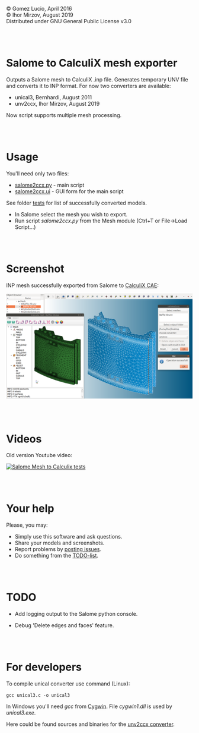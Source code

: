 © Gomez Lucio, April 2016  
© Ihor Mirzov, August 2019  
Distributed under GNU General Public License v3.0

<br/><br/>



# Salome to CalculiX mesh exporter

Outputs a Salome mesh to CalculiX .inp file. Generates temporary UNV file and converts it to INP format. For now two converters are available:

- unical3, Bernhardi, August 2011
- unv2ccx, Ihor Mirzov, August 2019

Now script supports multiple mesh processing.

<br/><br/>



# Usage

You'll need only two files:

- [salome2ccx.py](./salome2ccx.py) - main script
- [salome2ccx.ui](./salome2ccx.ui) - GUI form for the main script

See folder [tests](./tests) for list of successfully converted models.

- In Salome select the mesh you wish to export.
- Run script *salome2ccx.py* from the Mesh module (Ctrl+T or File->Load Script...)

<br/><br/>



# Screenshot

INP mesh successfully exported from Salome to [CalculiX CAE](https://github.com/imirzov/ccx_cae):

![Screenshot](salome2ccx.png)

<br/><br/>



# Videos

Old version Youtube video:

[![Salome Mesh to Calculix tests](http://img.youtube.com/vi/yxqawAr1H3s/0.jpg)](http://www.youtube.com/watch?v=yxqawAr1H3s)

<br/><br/>



# Your help

Please, you may:

- Simply use this software and ask questions.
- Share your models and screenshots.
- Report problems by [posting issues](./issues).
- Do something from the [TODO-list](#TODO).

<br/><br/>



# TODO

- Add logging output to the Salome python console.

- Debug 'Delete edges and faces' feature.

<br/><br/>



# For developers

To compile unical converter use command (Linux):

    gcc unical3.c -o unical3

In Windows you'll need *gcc* from [Cygwin](https://www.cygwin.com/). File *cygwin1.dll* is used by *unical3.exe*.

Here could be found sources and binaries for the [unv2ccx converter](https://github.com/imirzov/unv2ccx/releases).
